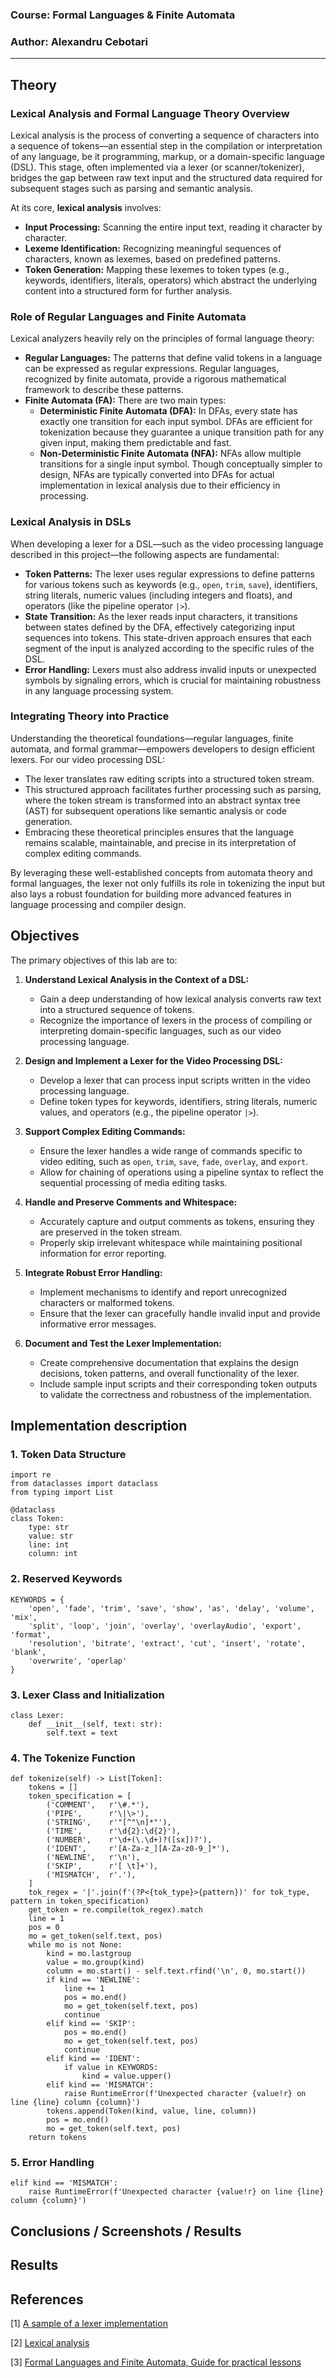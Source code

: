 ### Course: Formal Languages & Finite Automata
### Author: Alexandru Cebotari

----

## Theory

### Lexical Analysis and Formal Language Theory Overview

Lexical analysis is the process of converting a sequence of characters into a sequence of tokens—an essential step in the compilation or interpretation of any language, be it programming, markup, or a domain-specific language (DSL).
This stage, often implemented via a lexer (or scanner/tokenizer), bridges the gap between raw text input and the structured data required for subsequent stages such as parsing and semantic analysis.

At its core, **lexical analysis** involves:
- **Input Processing:** Scanning the entire input text, reading it character by character.
- **Lexeme Identification:** Recognizing meaningful sequences of characters, known as lexemes, based on predefined patterns.
- **Token Generation:** Mapping these lexemes to token types (e.g., keywords, identifiers, literals, operators) which abstract the underlying content into a structured form for further analysis.

### Role of Regular Languages and Finite Automata

Lexical analyzers heavily rely on the principles of formal language theory:
- **Regular Languages:** The patterns that define valid tokens in a language can be expressed as regular expressions. Regular languages, recognized by finite automata, provide a rigorous mathematical framework to describe these patterns.
- **Finite Automata (FA):** There are two main types:
  - **Deterministic Finite Automata (DFA):** In DFAs, every state has exactly one transition for each input symbol. DFAs are efficient for tokenization because they guarantee a unique transition path for any given input, making them predictable and fast.
  - **Non-Deterministic Finite Automata (NFA):** NFAs allow multiple transitions for a single input symbol. Though conceptually simpler to design, NFAs are typically converted into DFAs for actual implementation in lexical analysis due to their efficiency in processing.

### Lexical Analysis in DSLs

When developing a lexer for a DSL—such as the video processing language described in this project—the following aspects are fundamental:
- **Token Patterns:** The lexer uses regular expressions to define patterns for various tokens such as keywords (e.g., `open`, `trim`, `save`), identifiers, string literals, numeric values (including integers and floats), and operators (like the pipeline operator `|>`).
- **State Transition:** As the lexer reads input characters, it transitions between states defined by the DFA, effectively categorizing input sequences into tokens. This state-driven approach ensures that each segment of the input is analyzed according to the specific rules of the DSL.
- **Error Handling:** Lexers must also address invalid inputs or unexpected symbols by signaling errors, which is crucial for maintaining robustness in any language processing system.

### Integrating Theory into Practice

Understanding the theoretical foundations—regular languages, finite automata, and formal grammar—empowers developers to design efficient lexers. For our video processing DSL:
- The lexer translates raw editing scripts into a structured token stream.
- This structured approach facilitates further processing such as parsing, where the token stream is transformed into an abstract syntax tree (AST) for subsequent operations like semantic analysis or code generation.
- Embracing these theoretical principles ensures that the language remains scalable, maintainable, and precise in its interpretation of complex editing commands.

By leveraging these well-established concepts from automata theory and formal languages, the lexer not only fulfills its role in tokenizing the input but also lays a robust foundation for building more advanced features in language processing and compiler design.

## Objectives

The primary objectives of this lab are to:

1. **Understand Lexical Analysis in the Context of a DSL:**
   - Gain a deep understanding of how lexical analysis converts raw text into a structured sequence of tokens.
   - Recognize the importance of lexers in the process of compiling or interpreting domain-specific languages, such as our video processing language.

2. **Design and Implement a Lexer for the Video Processing DSL:**
   - Develop a lexer that can process input scripts written in the video processing language.
   - Define token types for keywords, identifiers, string literals, numeric values, and operators (e.g., the pipeline operator `|>`).

3. **Support Complex Editing Commands:**
   - Ensure the lexer handles a wide range of commands specific to video editing, such as `open`, `trim`, `save`, `fade`, `overlay`, and `export`.
   - Allow for chaining of operations using a pipeline syntax to reflect the sequential processing of media editing tasks.

4. **Handle and Preserve Comments and Whitespace:**
   - Accurately capture and output comments as tokens, ensuring they are preserved in the token stream.
   - Properly skip irrelevant whitespace while maintaining positional information for error reporting.

5. **Integrate Robust Error Handling:**
   - Implement mechanisms to identify and report unrecognized characters or malformed tokens.
   - Ensure that the lexer can gracefully handle invalid input and provide informative error messages.

6. **Document and Test the Lexer Implementation:**
   - Create comprehensive documentation that explains the design decisions, token patterns, and overall functionality of the lexer.
   - Include sample input scripts and their corresponding token outputs to validate the correctness and robustness of the implementation.

## Implementation description

### 1. Token Data Structure

```
import re
from dataclasses import dataclass
from typing import List

@dataclass
class Token:
    type: str
    value: str
    line: int
    column: int
```



### 2. Reserved Keywords

```
KEYWORDS = {
    'open', 'fade', 'trim', 'save', 'show', 'as', 'delay', 'volume', 'mix',
    'split', 'loop', 'join', 'overlay', 'overlayAudio', 'export', 'format',
    'resolution', 'bitrate', 'extract', 'cut', 'insert', 'rotate', 'blank',
    'overwrite', 'operlap'
}
```



### 3. Lexer Class and Initialization

```
class Lexer:
    def __init__(self, text: str):
        self.text = text
```



### 4. The Tokenize Function

```
def tokenize(self) -> List[Token]:
    tokens = []
    token_specification = [
        ('COMMENT',   r'\#.*'),
        ('PIPE',      r'\|\>'),
        ('STRING',    r'"[^"\n]*"'),
        ('TIME',      r'\d{2}:\d{2}'),
        ('NUMBER',    r'\d+(\.\d+)?([sx])?'),
        ('IDENT',     r'[A-Za-z_][A-Za-z0-9_]*'),
        ('NEWLINE',   r'\n'),
        ('SKIP',      r'[ \t]+'),
        ('MISMATCH',  r'.'),
    ]
    tok_regex = '|'.join(f'(?P<{tok_type}>{pattern})' for tok_type, pattern in token_specification)
    get_token = re.compile(tok_regex).match
    line = 1
    pos = 0
    mo = get_token(self.text, pos)
    while mo is not None:
        kind = mo.lastgroup
        value = mo.group(kind)
        column = mo.start() - self.text.rfind('\n', 0, mo.start())
        if kind == 'NEWLINE':
            line += 1
            pos = mo.end()
            mo = get_token(self.text, pos)
            continue
        elif kind == 'SKIP':
            pos = mo.end()
            mo = get_token(self.text, pos)
            continue
        elif kind == 'IDENT':
            if value in KEYWORDS:
                kind = value.upper()
        elif kind == 'MISMATCH':
            raise RuntimeError(f'Unexpected character {value!r} on line {line} column {column}')
        tokens.append(Token(kind, value, line, column))
        pos = mo.end()
        mo = get_token(self.text, pos)
    return tokens
```



### 5. Error Handling

```
elif kind == 'MISMATCH':
    raise RuntimeError(f'Unexpected character {value!r} on line {line} column {column}')
```

## Conclusions / Screenshots / Results

## Results

## References

[1] [A sample of a lexer implementation](https://llvm.org/docs/tutorial/MyFirstLanguageFrontend/LangImpl01.html)

[2] [Lexical analysis](https://en.wikipedia.org/wiki/Lexical_analysis)

[3] [Formal Languages and Finite Automata, Guide for practical lessons](https://else.fcim.utm.md/pluginfile.php/110458/mod_resource/content/0/LFPC_Guide.pdf)
